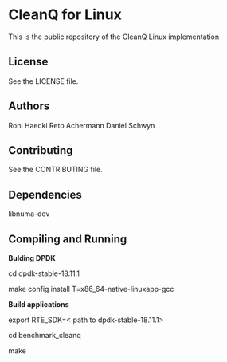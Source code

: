 # CleanQ for Linux

This is the public repository of the CleanQ Linux implementation


## License

See the LICENSE file.


## Authors

Roni Haecki
Reto Achermann
Daniel Schwyn


## Contributing

See the CONTRIBUTING file.


## Dependencies

libnuma-dev

## Compiling and Running

**Bulding DPDK**

cd dpdk-stable-18.11.1 

make config install T=x86_64-native-linuxapp-gcc 


**Build applications**

export RTE_SDK=< path to dpdk-stable-18.11.1>

cd benchmark_cleanq

make
